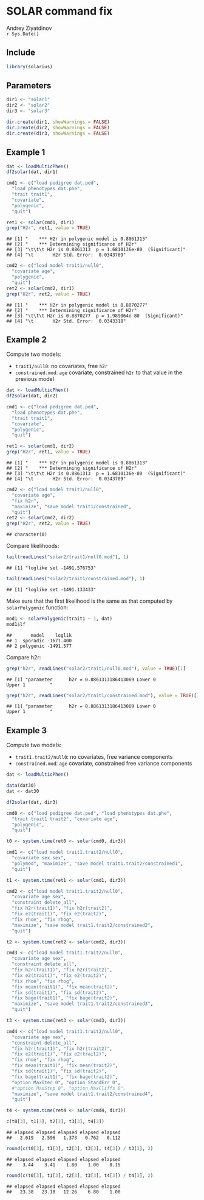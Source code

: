 # SOLAR command fix
Andrey Ziyatdinov  
`r Sys.Date()`  


## Include


```r
library(solarius)
```

## Parameters


```r
dir1 <- "solar1"
dir2 <- "solar2"
dir3 <- "solar3"
```


```r
dir.create(dir1, showWarnings = FALSE)
dir.create(dir2, showWarnings = FALSE)
dir.create(dir3, showWarnings = FALSE)
```


## Example 1


```r
dat <- loadMulticPhen()
df2solar(dat, dir1)

cmd1 <- c("load pedigree dat.ped", 
  "load phenotypes dat.phe",
  "trait trait1",
  "covariate",
  "polygenic",
  "quit")

ret1 <- solar(cmd1, dir1)
grep("H2r", ret1, value = TRUE)
```

```
## [1] "    *** H2r in polygenic model is 0.8861313"              
## [2] "    *** Determining significance of H2r"                  
## [3] "\t\t\t H2r is 0.8861313  p = 1.6810136e-80  (Significant)"
## [4] "\t       H2r Std. Error:  0.0343709"
```

```r
cmd2 <- c("load model trait1/null0",
  "covariate age",
  "polygenic",
  "quit")
ret2 <- solar(cmd2, dir1)
grep("H2r", ret2, value = TRUE)
```

```
## [1] "    *** H2r in polygenic model is 0.8870277"             
## [2] "    *** Determining significance of H2r"                 
## [3] "\t\t\t H2r is 0.8870277  p = 1.989064e-80  (Significant)"
## [4] "\t       H2r Std. Error:  0.0343318"
```

## Example 2

Compute two models:

* `trait1/null0`: no covariates, free `h2r`
* `constrained.mod`: `age` covariate, constrained `h2r` to that value in the previous model


```r
dat <- loadMulticPhen()
df2solar(dat, dir2)

cmd1 <- c("load pedigree dat.ped", 
  "load phenotypes dat.phe",
  "trait trait1",
  "covariate",
  "polygenic",
  "quit")

ret1 <- solar(cmd1, dir2)
grep("H2r", ret1, value = TRUE)
```

```
## [1] "    *** H2r in polygenic model is 0.8861313"              
## [2] "    *** Determining significance of H2r"                  
## [3] "\t\t\t H2r is 0.8861313  p = 1.6810136e-80  (Significant)"
## [4] "\t       H2r Std. Error:  0.0343709"
```

```r
cmd2 <- c("load model trait1/null0",
  "covariate age",
  "fix h2r",
  "maximize", "save model trait1/constrained",
  "quit")
ret2 <- solar(cmd2, dir2)
grep("H2r", ret2, value = TRUE)
```

```
## character(0)
```

Compare likelihoods:


```r
tail(readLines("solar2/trait1/null0.mod"), 1)
```

```
## [1] "loglike set -1491.576753"
```

```r
tail(readLines("solar2/trait1/constrained.mod"), 1)
```

```
## [1] "loglike set -1491.133433"
```

Make sure that the first likelihood is the same as that computed by `solarPolygenic` function:


```r
mod1 <- solarPolygenic(trait1 ~ 1, dat)
mod1$lf
```

```
##       model    loglik
## 1  sporadic -1671.400
## 2 polygenic -1491.577
```

Compare h2r:


```r
grep("h2r", readLines("solar2/trait1/null0.mod"), value = TRUE)[1]
```

```
## [1] "parameter      h2r = 0.8861313186413069 Lower 0           Upper 1         "
```

```r
grep("h2r", readLines("solar2/trait1/constrained.mod"), value = TRUE)[1]
```

```
## [1] "parameter      h2r = 0.8861313186413069 Lower 0           Upper 1         "
```

## Example 3

Compute two models:

* `trait1.trait2/null0`: no covariates, free variance components
* `constrained.mod`: `age` covariate, constrained free variance components


```r
dat <- loadMulticPhen()

data(dat30)
dat <- dat30

df2solar(dat, dir3)

cmd0 <- c("load pedigree dat.ped", "load phenotypes dat.phe",
  "trait trait1 trait2", "covariate age",
  "polygenic", 
  "quit")

t0 <- system.time(ret0 <- solar(cmd0, dir3))

cmd1 <- c("load model trait1.trait2/null0",
  "covariate sex sex",
  "polymod", "maximize", "save model trait1.trait2/constrained1",
  "quit")

t1 <- system.time(ret1 <- solar(cmd1, dir3))

cmd2 <- c("load model trait1.trait2/null0",
  "covariate age sex",
  "constraint delete_all",
  "fix h2r(trait1)", "fix h2r(trait2)",
  "fix e2(trait1)", "fix e2(trait2)",  
  "fix rhoe", "fix rhog",
  "maximize", "save model trait1.trait2/constrained2",
  "quit")

t2 <- system.time(ret2 <- solar(cmd2, dir3))

cmd3 <- c("load model trait1.trait2/null0",
  "covariate age sex",
  "constraint delete_all",
  "fix h2r(trait1)", "fix h2r(trait2)",
  "fix e2(trait1)", "fix e2(trait2)",  
  "fix rhoe", "fix rhog",
  "fix mean(trait1)", "fix mean(trait2)",  
  "fix sd(trait1)", "fix sd(trait2)",  
  "fix bage(trait1)", "fix bage(trait2)",  
  "maximize", "save model trait1.trait2/constrained3",
  "quit")

t3 <- system.time(ret3 <- solar(cmd3, dir3))

cmd4 <- c("load model trait1.trait2/null0",
  "covariate age sex",
  "constraint delete_all",
  "fix h2r(trait1)", "fix h2r(trait2)",
  "fix e2(trait1)", "fix e2(trait2)",  
  "fix rhoe", "fix rhog",
  "fix mean(trait1)", "fix mean(trait2)",  
  "fix sd(trait1)", "fix sd(trait2)",  
  "fix bage(trait1)", "fix bage(trait2)",  
  "option MaxIter 0", "option StandErr 0",
  #"option MaxStep 0", "option MaxCliffs 0",
  "maximize", "save model trait1.trait2/constrained4",
  "quit")

t4 <- system.time(ret4 <- solar(cmd4, dir3))
```


```r
c(t0[3], t1[3], t2[3], t3[3], t4[3])
```

```
## elapsed elapsed elapsed elapsed elapsed 
##   2.619   2.596   1.373   0.762   0.112
```


```r
round(c(t0[3], t1[3], t2[3], t3[3], t4[3]) / t3[3], 2)
```

```
## elapsed elapsed elapsed elapsed elapsed 
##    3.44    3.41    1.80    1.00    0.15
```



```r
round(c(t0[3], t1[3], t2[3], t3[3], t4[3]) / t4[3], 2)
```

```
## elapsed elapsed elapsed elapsed elapsed 
##   23.38   23.18   12.26    6.80    1.00
```
